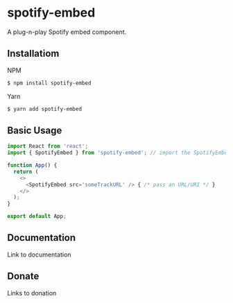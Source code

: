 # spotify-embed

A plug-n-play Spotify embed component.

## Installatiom

NPM
```bash
$ npm install spotify-embed
```

Yarn
```bash
$ yarn add spotify-embed
```

## Basic Usage

```js
import React from 'react';
import { SpotifyEmbed } from 'spotify-embed'; // import the SpotifyEmbed component

function App() {
  return (
    <>
      <SpotifyEmbed src='someTrackURL' /> { /* pass an URL/URI */ }
    </>
  );
}

export default App;
```

## Documentation

Link to documentation

## Donate

Links to donation
